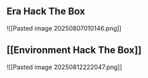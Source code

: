 ## Era Hack The Box

![[Pasted image 20250807010146.png]]

## [[Environment Hack The Box]]

![[Pasted image 20250812222047.png]]
